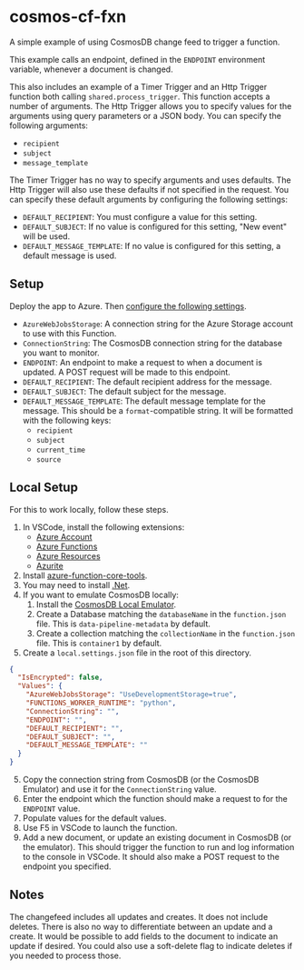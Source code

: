 # cosmos-cf-fxn

A simple example of using CosmosDB change feed to trigger a function.

This example calls an endpoint, defined in the `ENDPOINT` environment variable, whenever a document is changed.

This also includes an example of a Timer Trigger and an Http Trigger function both calling `shared.process_trigger`.
This function accepts a number of arguments.
The Http Trigger allows you to specify values for the arguments using query parameters or a JSON body.
You can specify the following arguments:

* `recipient`
* `subject`
* `message_template`

The Timer Trigger has no way to specify arguments and uses defaults. 
The Http Trigger will also use these defaults if not specified in the request.
You can specify these default arguments by configuring the following settings:

* `DEFAULT_RECIPIENT`: You must configure a value for this setting.
* `DEFAULT_SUBJECT`: If no value is configured for this setting, "New event" will be used.
* `DEFAULT_MESSAGE_TEMPLATE`: If no value is configured for this setting, a default message is used.

## Setup

Deploy the app to Azure. Then [configure the following settings](https://docs.microsoft.com/en-us/azure/azure-functions/functions-how-to-use-azure-function-app-settings?tabs=portal).

* `AzureWebJobsStorage`: A connection string for the Azure Storage account to use with this Function.
* `ConnectionString`: The CosmosDB connection string for the database you want to monitor.
* `ENDPOINT`: An endpoint to make a request to when a document is updated. A POST request will be made to this endpoint.
* `DEFAULT_RECIPIENT`: The default recipient address for the message.
* `DEFAULT_SUBJECT`: The default subject for the message.
* `DEFAULT_MESSAGE_TEMPLATE`: The default message template for the message. This should be a `format`-compatible string. It will be formatted with the following keys:
   * `recipient`
   * `subject`
   * `current_time`
   * `source`

## Local Setup

For this to work locally, follow these steps.

1. In VSCode, install the following extensions:
   * [Azure Account](https://marketplace.visualstudio.com/items?itemName=ms-vscode.azure-account)
   * [Azure Functions](https://marketplace.visualstudio.com/items?itemName=ms-azuretools.vscode-azurefunctions)
   * [Azure Resources](https://marketplace.visualstudio.com/items?itemName=ms-azuretools.vscode-azureresourcegroups)
   * [Azurite](https://marketplace.visualstudio.com/items?itemName=Azurite.azurite)
2. Install [azure-function-core-tools](https://github.com/Azure/azure-functions-core-tools).
3. You may need to install [.Net](https://dotnet.microsoft.com/en-us/download/dotnet-framework).
4. If you want to emulate CosmosDB locally:
   1. Install the [CosmosDB Local Emulator](https://docs.microsoft.com/en-us/azure/cosmos-db/local-emulator).
   2. Create a Database matching the `databaseName` in the `function.json` file. This is `data-pipeline-metadata` by default.
   3. Create a collection matching the `collectionName` in the `function.json` file. This is `container1` by default.
5. Create a `local.settings.json` file in the root of this directory.
``` json
{
  "IsEncrypted": false,
  "Values": {
    "AzureWebJobsStorage": "UseDevelopmentStorage=true",
    "FUNCTIONS_WORKER_RUNTIME": "python",
    "ConnectionString": "",
    "ENDPOINT": "",
    "DEFAULT_RECIPIENT": "",
    "DEFAULT_SUBJECT": "",
    "DEFAULT_MESSAGE_TEMPLATE": ""
  }
}
```
5. Copy the connection string from CosmosDB (or the CosmosDB Emulator) and use it for the `ConnectionString` value.
6. Enter the endpoint which the function should make a request to for the `ENDPOINT` value.
7. Populate values for the default values. 
7. Use F5 in VSCode to launch the function.
8. Add a new document, or update an existing document in CosmosDB (or the emulator). This should trigger the function to run and log information to the console in VSCode. It should also make a POST request to the endpoint you specified.

## Notes

The changefeed includes all updates and creates. It does not include deletes. There is also no way to differentiate between an update and a create. It would be possible to add fields to the document to indicate an update if desired. You could also use a soft-delete flag to indicate deletes if you needed to process those.
